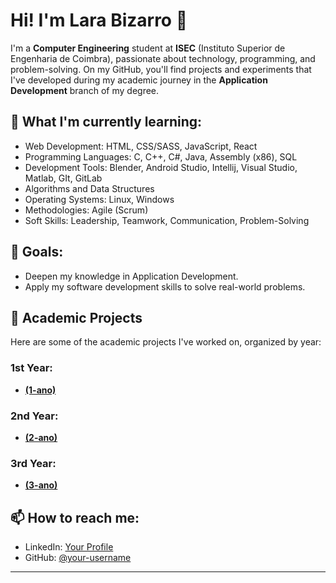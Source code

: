 # Hi! I'm Lara Bizarro 👋

I'm a **Computer Engineering** student at **ISEC** (Instituto Superior de Engenharia de Coimbra), passionate about technology, programming, and problem-solving.
On my GitHub, you'll find projects and experiments that I've developed during my academic journey in the **Application Development** branch of my degree.

## 🌱 What I'm currently learning:

- Web Development: HTML, CSS/SASS, JavaScript, React
- Programming Languages:  C, C++, C#, Java, Assembly (x86), SQL
- Development Tools: Blender, Android Studio, Intellij, Visual Studio, Matlab, GIt, GitLab
- Algorithms and Data Structures
- Operating Systems: Linux, Windows
- Methodologies: Agile (Scrum)
- Soft Skills: Leadership, Teamwork, Communication, Problem-Solving

## 🚀 Goals:

- Deepen my knowledge in Application Development.
- Apply my software development skills to solve real-world problems.

## 💼 Academic Projects

Here are some of the academic projects I've worked on, organized by year:

### 1st Year:
- **[(1-ano)](https://github.com/LaraFB/1-ano)**
  

### 2nd Year:
- **[(2-ano)](https://github.com/LaraFB/2-ano)**

### 3rd Year:
- **[(3-ano)](https://github.com/LaraFB/3-ano)**


## 📫 How to reach me:

- LinkedIn: [Your Profile](https://www.linkedin.com/in/lara-bizarro/)
- GitHub: [@your-username](https://github.com/LaraFB)

---
